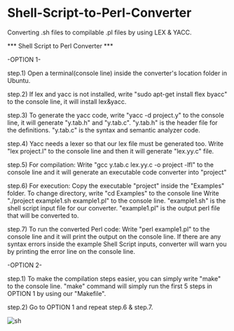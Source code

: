 # Shell-Script-to-Perl-Converter

Converting .sh files to compilable .pl files by using LEX &amp; YACC.

*** Shell Script to Perl Converter ***

-OPTION 1-

step.1) Open a terminal(console line) inside the converter's location folder in Ubuntu.

step.2) If lex and yacc is not installed, write "sudo apt-get install flex byacc" to the console line, it will install lex&yacc.

step.3) To generate the yacc code, write "yacc -d project.y" to the console line, it will generate "y.tab.h" and "y.tab.c".
	"y.tab.h" is the header file for the definitions. 
	"y.tab.c" is the syntax and semantic analyzer code.

step.4) Yacc needs a lexer so that our lex file must be generated too.
	Write "lex project.l" to the console line and then it will generate "lex.yy.c" file.

step.5) For compilation:
	Write "gcc y.tab.c lex.yy.c -o project -lfl" to the console line and it will generate an executable code converter into "project"

step.6) For execution:
	Copy the executable "project" inside the "Examples" folder.
	To change directory, write "cd Examples" to the console line
	Write "./project example1.sh example1.pl" to the console line.
	"example1.sh" is the shell script input file for our converter.
	"example1.pl" is the output perl file that will be converted to.

step.7) To run the converted Perl code:
	Write "perl example1.pl" to the console line and it will print the output on the console line.
	If there are any syntax errors inside the example Shell Script inputs, converter will warn you by printing the error line on the console line.

-OPTION 2-

step.1) To make the compilation steps easier, you can simply write "make" to the console line.
	"make" command will simply run the first 5 steps in OPTION 1 by using our "Makefile".

step.2) Go to OPTION 1 and repeat step.6 & step.7.

![sh](https://user-images.githubusercontent.com/31376025/54943171-cc442f80-4f41-11e9-9c3c-e2444e646f1c.jpg)
